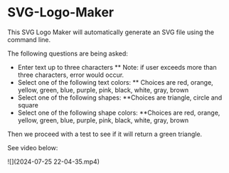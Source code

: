 # SVG-Logo-Maker

This SVG Logo Maker will automatically generate an SVG file using the command line.

The following questions are being asked:
* Enter text up to three characters
** Note: if user exceeds more than three characters, error would occur.
* Select one of the following text colors:
** Choices are red, orange, yellow, green, blue, purple, pink, black, white, gray, brown
* Select one of the following shapes:
**Choices are triangle, circle and square
* Select one of the following shape colors:
**Choices are red, orange, yellow, green, blue, purple, pink, black, white, gray, brown

Then we proceed with a test to see if it will return a green triangle.

See video below:

![](2024-07-25 22-04-35.mp4)

